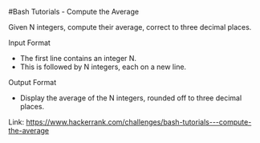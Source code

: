 #Bash Tutorials - Compute the Average

Given N integers, compute their average, correct to three decimal places.

Input Format 
* The first line contains an integer N. 
* This is followed by N integers, each on a new line.

Output Format 
* Display the average of the N integers, rounded off to three decimal places.

Link: https://www.hackerrank.com/challenges/bash-tutorials---compute-the-average

